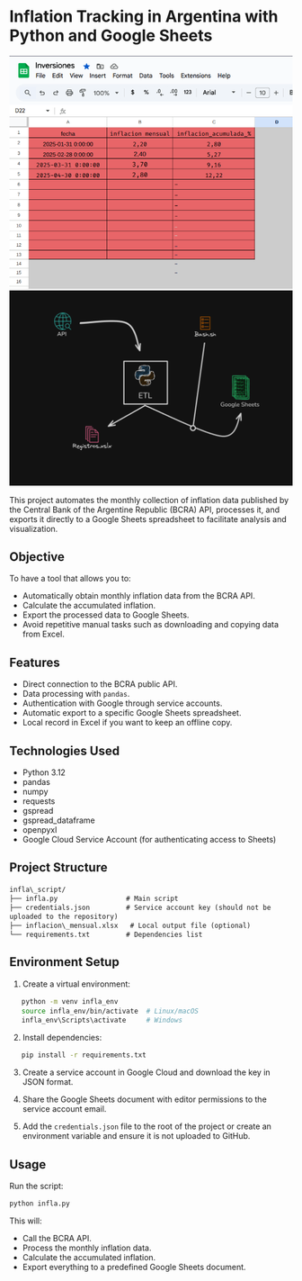 # Inflation Tracking in Argentina with Python and Google Sheets

![Result Example](./img/result.png)
![Data Pipeline](./img/pipeline.png)

This project automates the monthly collection of inflation data published by the Central Bank of the Argentine Republic (BCRA) API, processes it, and exports it directly to a Google Sheets spreadsheet to facilitate analysis and visualization.

## Objective

To have a tool that allows you to:

* Automatically obtain monthly inflation data from the BCRA API.
* Calculate the accumulated inflation.
* Export the processed data to Google Sheets.
* Avoid repetitive manual tasks such as downloading and copying data from Excel.

## Features

* Direct connection to the BCRA public API.
* Data processing with `pandas`.
* Authentication with Google through service accounts.
* Automatic export to a specific Google Sheets spreadsheet.
* Local record in Excel if you want to keep an offline copy.

## Technologies Used

* Python 3.12
* pandas
* numpy
* requests
* gspread
* gspread_dataframe
* openpyxl
* Google Cloud Service Account (for authenticating access to Sheets)

## Project Structure


```
infla\_script/
├── infla.py                 # Main script
├── credentials.json         # Service account key (should not be uploaded to the repository)
├── inflacion\_mensual.xlsx   # Local output file (optional)
└── requirements.txt         # Dependencies list
```


## Environment Setup

1. Create a virtual environment:

```bash
   python -m venv infla_env
   source infla_env/bin/activate  # Linux/macOS
   infla_env\Scripts\activate     # Windows
```

2. Install dependencies:

```bash
   pip install -r requirements.txt
```

3. Create a service account in Google Cloud and download the key in JSON format.

4. Share the Google Sheets document with editor permissions to the service account email.

5. Add the `credentials.json` file to the root of the project or create an environment variable and ensure it is not uploaded to GitHub.

## Usage

Run the script:

```bash
python infla.py
```

This will:

* Call the BCRA API.
* Process the monthly inflation data.
* Calculate the accumulated inflation.
* Export everything to a predefined Google Sheets document.



